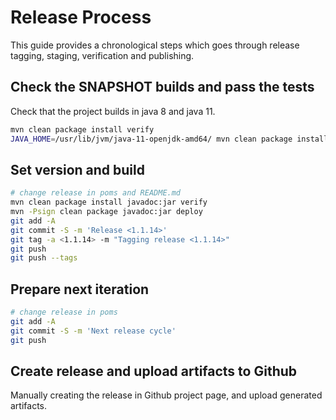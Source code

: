 # Release Process

This guide provides a chronological steps which goes through release tagging, staging, verification and publishing.


## Check the SNAPSHOT builds and pass the tests

Check that the project builds in java 8 and java 11.

```bash
mvn clean package install verify
JAVA_HOME=/usr/lib/jvm/java-11-openjdk-amd64/ mvn clean package install verify
```

## Set version and build 

```bash
# change release in poms and README.md 
mvn clean package install javadoc:jar verify
mvn -Psign clean package javadoc:jar deploy
git add -A
git commit -S -m 'Release <1.1.14>'
git tag -a <1.1.14> -m "Tagging release <1.1.14>"
git push
git push --tags
```


## Prepare next iteration

```bash
# change release in poms
git add -A
git commit -S -m 'Next release cycle'
git push
```

## Create release and upload artifacts to Github

Manually creating the release in Github project page, and upload generated artifacts.
